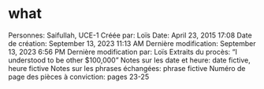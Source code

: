 # what

Personnes: Saifullah, UCE-1
Créée par: Loïs
Date: April 23, 2015 17:08
Date de création: September 13, 2023 11:13 AM
Dernière modification: September 13, 2023 6:56 PM
Dernière modification par: Loïs
Extraits du procès: “I understood to be other $100,000”
Notes sur les date et heure: date fictive, heure fictive
Notes sur les phrases échangées: phrase fictive
Numéro de page des pièces à conviction: pages 23-25